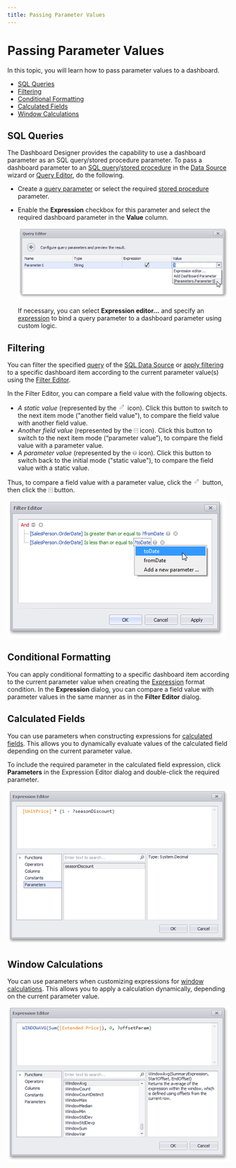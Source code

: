 ```yaml
---
title: Passing Parameter Values
---
```

# Passing Parameter Values
In this topic, you will learn how to pass parameter values to a dashboard.
* [SQL Queries](#sql-queries)
* [Filtering](#filtering)
* [Conditional Formatting](#conditional-formatting)
* [Calculated Fields](#calculated-fields)
* [Window Calculations](#window-calculations)

## <a name="sql-queries"/>SQL Queries
The Dashboard Designer provides the capability to use a dashboard parameter as an SQL query/stored procedure parameter. To pass a dashboard parameter to an [SQL query](../../../../../dashboard-for-desktop/articles/dashboard-designer/working-with-data/pass-query-parameters.md)/[stored procedure](../../../../../dashboard-for-desktop/articles/dashboard-designer/working-with-data/stored-procedures.md) in the [Data Source](../../../../../dashboard-for-desktop/articles/dashboard-designer/providing-data/connecting-to-sql-databases.md) wizard or [Query Editor](../../../../../dashboard-for-desktop/articles/dashboard-designer/working-with-data/using-the-query-editor.md), do the following.
* Create a [query parameter](../../../../../dashboard-for-desktop/articles/dashboard-designer/working-with-data/pass-query-parameters.md) or select the required [stored procedure](../../../../../dashboard-for-desktop/articles/dashboard-designer/working-with-data/stored-procedures.md) parameter.
* Enable the **Expression** checkbox for this parameter and select the required dashboard parameter in the **Value** column.
	
	![QueryEditor_PassDashboardParameter](../../../../images/Img121219.png)
	
	If necessary, you can select **Expression editor...** and specify an [expression](../../../../../dashboard-for-desktop/articles/expression-editor.md) to bind a query parameter to a dashboard parameter using custom logic.

## <a name="filtering"/>Filtering
You can filter the specified [query](../../../../../dashboard-for-desktop/articles/dashboard-designer/working-with-data/filter-queries.md) of the [SQL Data Source](../../../../../dashboard-for-desktop/articles/dashboard-designer/providing-data/connecting-to-sql-databases.md) or [apply filtering](../../../../../dashboard-for-desktop/articles/dashboard-designer/data-shaping/filtering.md) to a specific dashboard item according to the current parameter value(s) using the [Filter Editor](../../../../../dashboard-for-desktop/articles/filter-editor.md).

In the Filter Editor, you can compare a field value with the following objects.
* _A static value_ (represented by the ![Parameters_FilterEditor_CompareButton](../../../../images/Img21820.png) icon). Click this button to switch to the next item mode ("another field value"), to compare the field value with another field value.
* _Another field value_ (represented by the ![Parameters_FilterEditor_CompareButton2](../../../../images/Img21824.png) icon). Click this button to switch to the next item mode (“parameter value”), to compare the field value with a parameter value.
* _A parameter value_ (represented by the ![Parameters_FilterEditor_CompareButton3](../../../../images/Img21825.png) icon). Click this button to switch back to the initial mode ("static value"), to compare the field value with a static value.

Thus, to compare a field value with a parameter value, click the ![Parameters_FilterEditor_CompareButton](../../../../images/Img21820.png) button, then click the ![Parameters_FilterEditor_CompareButton2](../../../../images/Img21824.png) button.

![Parameters_FilterEditor](../../../../images/Img21729.png)

## <a name="conditional-formatting"/>Conditional Formatting
You can apply conditional formatting to a specific dashboard item according to the current parameter value when creating the [Expression](../../../../../dashboard-for-desktop/articles/dashboard-designer/appearance-customization/conditional-formatting/expression.md) format condition. In the **Expression** dialog, you can compare a field value with parameter values in the same manner as in the **Filter Editor** dialog.

## <a name="calculated-fields"/>Calculated Fields
You can use parameters when constructing expressions for [calculated fields](../../../../../dashboard-for-desktop/articles/dashboard-designer/working-with-data/creating-calculated-fields.md). This allows you to dynamically evaluate values of the calculated field depending on the current parameter value.

To include the required parameter in the calculated field expression, click **Parameters** in the Expression Editor dialog and double-click the required parameter.

![Parameters_CalculatedFields](../../../../images/Img21730.png)

## <a name="window-calculations"/>Window Calculations
You can use parameters when customizing expressions for [window calculations](../../../../../dashboard-for-desktop/articles/dashboard-designer/data-analysis/window-calculations.md). This allows you to apply a calculation dynamically, depending on the current parameter value.

![PassingParameters_WindowCalculation](../../../../images/Img124377.png)